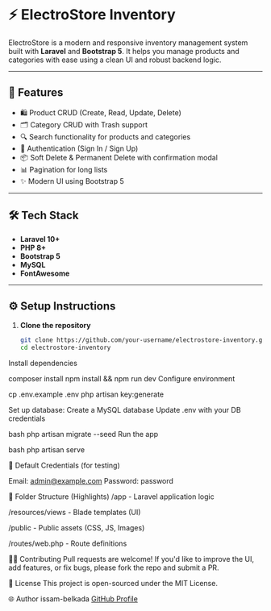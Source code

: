 # ⚡ ElectroStore Inventory

ElectroStore is a modern and responsive inventory management system built with **Laravel** and **Bootstrap 5**. It helps you manage products and categories with ease using a clean UI and robust backend logic.

---

## 🚀 Features

- 🛍️ Product CRUD (Create, Read, Update, Delete)
- 🗂️ Category CRUD with Trash support
- 🔍 Search functionality for products and categories
- 🔐 Authentication (Sign In / Sign Up)
- 📦 Soft Delete & Permanent Delete with confirmation modal
- 📊 Pagination for long lists
- ✨ Modern UI using Bootstrap 5

---

## 🛠️ Tech Stack

- **Laravel 10+**
- **PHP 8+**
- **Bootstrap 5**
- **MySQL**
- **FontAwesome**


---

## ⚙️ Setup Instructions

1. **Clone the repository**
   ```bash
   git clone https://github.com/your-username/electrostore-inventory.git
   cd electrostore-inventory
Install dependencies

composer install
npm install && npm run dev
Configure environment

cp .env.example .env
php artisan key:generate

Set up database:
Create a MySQL database
Update .env with your DB credentials

bash
php artisan migrate --seed
Run the app

bash
php artisan serve

🔐 Default Credentials (for testing)

Email: admin@example.com
Password: password


📁 Folder Structure (Highlights)
/app - Laravel application logic

/resources/views - Blade templates (UI)

/public - Public assets (CSS, JS, Images)

/routes/web.php - Route definitions



🙋‍♂️ Contributing
Pull requests are welcome! If you'd like to improve the UI, add features, or fix bugs, please fork the repo and submit a PR.


📄 License
This project is open-sourced under the MIT License.

🌐 Author
issam-belkada
[GitHub Profile](https://github.com/issam-belkada)
